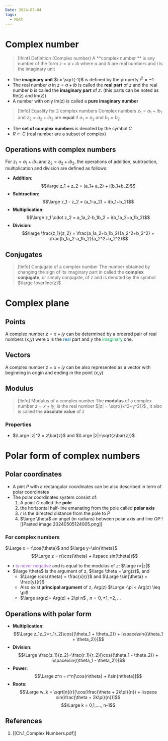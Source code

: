 ```yaml
---
Date: 2024-05-04
tags:
  - Math
---
```

# Complex number
>[!hint] Definition (Complex number)
>A **complex number **  is any number of the form $z = a+ib$ where *a* and *b* are real numbers and i is the imaginary unit
- The **imaginary unit** $i = \sqrt{-1}$ is defined by the property $i^2 = -1$
- The real number *a* in $z= a + ib$ is called the **real part** of *z* and the real number *b* is called the **imaginary part** of *z*. (this parts can be noted as Re(z) and Im(z))
- A number with only Im(z) is called a **pure imaginary number**
>[!info] Equality for 2 complex numbers
>Complex numbers $z_1 = a_1 + ib_1$ and $z_2= a_2 +ib_2$ are **equal** if $a_1=a_2$ and $b_1=b_2$
- The **set of complex numbers** is denoted by the symbol $C$
- $R \subset C$ (real number are a subset of complex)
## Operations with complex numbers
For $z_1 = a_1 + ib_1$ and $z_2= a_2 +ib_2$, the operations of addition, subtraction, multiplication and division are defined as follows:
- **Addition**: 
$$\large z_1 + z_2 = (a_1+ a_2) + i(b_1+b_2)$$
-  **Subtraction:**
$$\large z_1 - z_2 = (a_1-a_2) + i(b_1+b_2)$$
- **Multiplication:**
$$\large z_1 \cdot z_2 = a_1a_2-b_1b_2 + i(b_1a_2+a_1b_2)$$
- **Division:**
$$\large \frac{z_1}{z_2} = \frac{a_1a_2+b_1b_2}{a_2^2+b_2^2} + i\frac{b_1a_2-a_1b_2}{a_2^2+b_2^2}$$
## Conjugates
>[!info] Conjugate of a complex number
>The number obtained by changing the sign of its imaginary part in called the **complex conjugate**, or simply conjugate, of *z* and is denoted by the symbol $\large \overline{z}$

# Complex plane
## Points
 A complex number $z = x + iy$ can be  determined by a ordered pair of real numbers (x,y) were *x* is the <span style="color:#0070c0">real</span> part and *y* the <span style="color:#00b050">imaginary</span> one. 
## Vectors
A complex number $z=x+iy$ can be also represented as a vector with beginning in origin and ending in the point (x,y)
## Modulus
>[!info] Modulus of a complex number
>The **modulus** of a complex number $z=x+iy$, is the real number $|z| = \sqrt{(x^2+y^2)}$ , it also is called the **absolute value** of z
### Properties
- $\Large |z|^2 = z\bar{z}$     and    $\Large |z|=\sqrt{z\bar{z}}$ 
# Polar form of complex numbers
## Polar coordinates
- A pint *P*  with a rectangular coordinates can be also described in term of polar coordinates
- The polar coordinates system consist of:
	1. A point *O* called the **pole**
	2. the horizontal half-line emanating from the pole called **polar axis**
	3. *r* is the directed distance from the pole to *P*
	4. $\large \theta$ an angel (in radians) between polar axis and line *OP*
![[Pasted image 20240505124005.png]]
### For complex numbers
$\Large x = r\cos{\theta}$   and   $\large y=\sin{\theta}$ 
$$\Large z = r(\cos{\theta} + i\space sin(\theta))$$
- *r* <span style="color:#9c59cf">is never negative</span> and is equal to the modulus of *z*:    $\large r=|z|$
- $\large \theta$ is the argument of z, $\large \theta = \arg(z)$, and 
	- $\Large \cos{\theta} = \frac{x}{r}$    and     $\Large \sin{\theta} = \frac{y}{r}$
	- Also exist **principal argument** of z, $Arg(z)$
	    $\Large -\pi < Arg(z) \leq \pi$
	- $\large arg(z)= Arg(z) + 2\pi n$ , $n=0,\pm 1,\pm 2, ...$
## Operations with polar form
- **Multiplication:**
$$\Large z_1z_2=r_1r_2[\cos{(\theta_1 + \theta_2)} + i\space\sin{(\theta_1 + \theta_2)}]$$
- **Division:**
$$\Large \frac{z_1}{z_2}=\frac{r_1}{r_2}[\cos{(\theta_1 - \theta_2)} + i\space\sin{(\theta_1 - \theta_2)}]$$
- **Power:**
$$\Large z^n = r^n[\cos{n\theta} + i\sin{n\theta}]$$
- **Roots:**
$$\Large w_k = \sqrt[n]{r}[\cos(\frac{\theta + 2k\pi}{n}) + i\space sin(\frac{\theta + 2k\pi}{n})]$$$$\Large k = 0,1,...., n-1$$







## References 
1. [[Ch.1_Complex Numbers.pdf]]